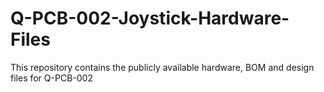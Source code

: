 # Q-PCB-002-Joystick-Hardware-Files
This repository contains the publicly available hardware, BOM and design files for Q-PCB-002
